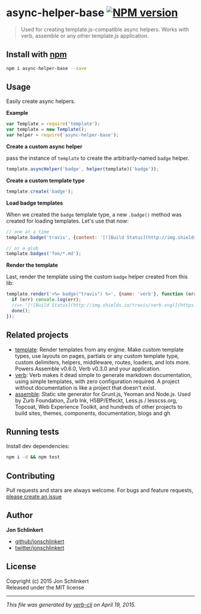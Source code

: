 # async-helper-base [![NPM version](https://badge.fury.io/js/async-helper-base.svg)](http://badge.fury.io/js/async-helper-base)

> Used for creating template.js-compatible async helpers. Works with verb, assemble or any other template.js application.

## Install with [npm](npmjs.org)

```bash
npm i async-helper-base --save
```

## Usage

Easily create async helpers.

**Example**

```js
var Template = require('template');
var template = new Template();
var helper = require('async-helper-base');
```

**Create a custom async helper**

pass the instance of `template` to create the arbitrarily-named `badge` helper.

```js
template.asyncHelper('badge', helper(template)('badge'));
```

**Create a custom template type**

```js
template.create('badge');
```

**Load badge templates**

When we created the `badge` template type, a new `.badge()` method was created for loading templates. Let's use that now:

```js
// one at a time
template.badge('travis', {content: '[![Build Status](http://img.shields.io/travis/<%= name %>.svg)](https://travis-ci.org/<%= name %>)'});

// or a glob
template.badges('foo/*.md');
```

**Render the template**

Last, render the template using the custom `badge` helper created from this lib:

```js
template.render('<%= badge("travis") %>', {name: 'verb'}, function (err, res) {
  if (err) console.log(err);
  //=> '[![Build Status](http://img.shields.io/travis/verb.svg)](https://travis-ci.org/verb)'
  done();
});
```

## Related projects
 * [template](https://github.com/jonschlinkert/template): Render templates from any engine. Make custom template types, use layouts on pages, partials or any custom template type, custom delimiters, helpers, middleware, routes, loaders, and lots more. Powers Assemble v0.6.0, Verb v0.3.0 and your application.
 * [verb](https://github.com/assemble/verb): Verb makes it dead simple to generate markdown documentation, using simple templates, with zero configuration required. A project without documentation is like a project that doesn't exist.
 * [assemble](http://assemble.io): Static site generator for Grunt.js, Yeoman and Node.js. Used by Zurb Foundation, Zurb Ink, H5BP/Effeckt, Less.js / lesscss.org, Topcoat, Web Experience Toolkit, and hundreds of other projects to build sites, themes, components, documentation, blogs and gh  

## Running tests
Install dev dependencies:

```bash
npm i -d && npm test
```

## Contributing
Pull requests and stars are always welcome. For bugs and feature requests, [please create an issue](https://github.com/jonschlinkert/async-helper-base/issues)

## Author

**Jon Schlinkert**

+ [github/jonschlinkert](https://github.com/jonschlinkert)
+ [twitter/jonschlinkert](http://twitter.com/jonschlinkert) 

## License
Copyright (c) 2015 Jon Schlinkert  
Released under the MIT license

***

_This file was generated by [verb-cli](https://github.com/assemble/verb-cli) on April 19, 2015._
